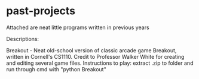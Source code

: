 # past-projects
Attached are neat little programs written in previous years

Descriptions:

Breakout - Neat old-school version of classic arcade game Breakout, written in Cornell's CS1110. Credit to Professor Walker White for creating and editing several game files. Instructions to play: extract .zip to folder and run through cmd with "python Breakout"
